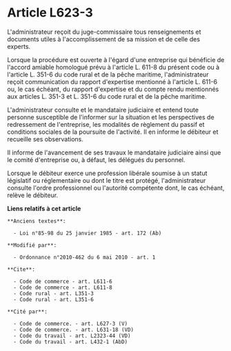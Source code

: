 # Article L623-3

L'administrateur reçoit du juge-commissaire tous renseignements et documents utiles à l'accomplissement de sa mission et de
celle des experts. 

Lorsque la procédure est ouverte à l'égard d'une entreprise qui bénéficie de l'accord amiable homologué prévu à l'article L.
611-8 du présent code ou à l'article L. 351-6 du code rural et de la pêche maritime, l'administrateur reçoit communication du
rapport d'expertise mentionné à l'article L. 611-6 ou, le cas échéant, du rapport d'expertise et du compte rendu mentionnés
aux articles L. 351-3 et L. 351-6 du code rural et de la pêche maritime.

L'administrateur consulte et le mandataire judiciaire et entend toute personne susceptible de l'informer sur la situation et
les perspectives de redressement de l'entreprise, les modalités de règlement du passif et conditions sociales de la poursuite
de l'activité. Il en informe le débiteur et recueille ses observations. 

Il informe de l'avancement de ses travaux le mandataire judiciaire ainsi que le comité d'entreprise ou, à défaut, les
délégués du personnel. 

Lorsque le débiteur exerce une profession libérale soumise à un statut législatif ou réglementaire ou dont le titre est
protégé, l'administrateur consulte l'ordre professionnel ou l'autorité compétente dont, le cas échéant, relève le débiteur.

**Liens relatifs à cet article**

	**Anciens textes**:

	  - Loi n°85-98 du 25 janvier 1985 - art. 172 (Ab)

	**Modifié par**:

	  - Ordonnance n°2010-462 du 6 mai 2010 - art. 1

	**Cite**:

	  - Code de commerce - art. L611-6
	  - Code de commerce - art. L611-8
	  - Code rural - art. L351-3
	  - Code rural - art. L351-6

	**Cité par**:

	  - Code de commerce. - art. L627-3 (V)
	  - Code de commerce. - art. L631-18 (VD)
	  - Code du travail - art. L2323-44 (VD)
	  - Code du travail - art. L432-1 (AbD)
